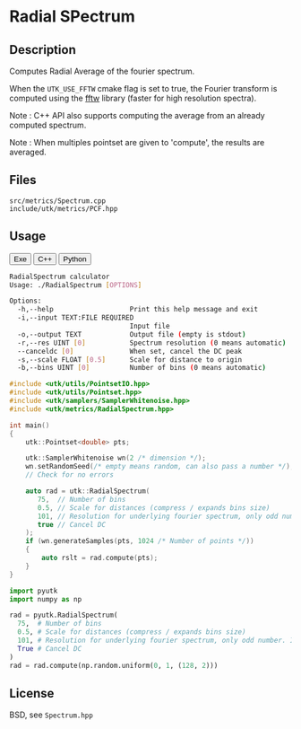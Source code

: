 # Radial SPectrum

## Description

Computes Radial Average of the fourier spectrum.

When the `UTK_USE_FFTW` cmake flag is set to true, the Fourier transform is computed using the [fftw](https://www.fftw.org) library (faster for high resolution spectra).

Note : C++ API also supports computing the average from an already computed spectrum. 

Note : When multiples pointset are given to 'compute', the results are averaged.

## Files

```
src/metrics/Spectrum.cpp  
include/utk/metrics/PCF.hpp
```

## Usage

<button class="tablink exebutton" onclick="openCode('exe', this)" markdown="1">Exe</button> 
<button class="tablink cppbutton" onclick="openCode('cpp', this)" markdown="1">C++</button> 
<button class="tablink pybutton" onclick="openCode('py', this)" markdown="1">Python</button> 
<br/>
  

<div class="exe tabcontent">

```bash
RadialSpectrum calculator
Usage: ./RadialSpectrum [OPTIONS]

Options:
  -h,--help                   Print this help message and exit
  -i,--input TEXT:FILE REQUIRED
                              Input file
  -o,--output TEXT            Output file (empty is stdout)
  -r,--res UINT [0]           Spectrum resolution (0 means automatic)
  --canceldc [0]              When set, cancel the DC peak
  -s,--scale FLOAT [0.5]      Scale for distance to origin
  -b,--bins UINT [0]          Number of bins (0 means automatic)
```

</div>

<div class="cpp tabcontent">

```  cpp
#include <utk/utils/PointsetIO.hpp>
#include <utk/utils/Pointset.hpp>
#include <utk/samplers/SamplerWhitenoise.hpp>
#include <utk/metrics/RadialSpectrum.hpp>

int main()
{
    utk::Pointset<double> pts;

    utk::SamplerWhitenoise wn(2 /* dimension */);
    wn.setRandomSeed(/* empty means random, can also pass a number */);
    // Check for no errors

    auto rad = utk::RadialSpectrum(
       75,  // Number of bins
       0.5, // Scale for distances (compress / expands bins size)
       101, // Resolution for underlying fourier spectrum, only odd number. If even will use res - 1
       true // Cancel DC
    );
    if (wn.generateSamples(pts, 1024 /* Number of points */))
    {
        auto rslt = rad.compute(pts);
    }
}
```  

</div>

<div class="py tabcontent">

``` python
import pyutk
import numpy as np

rad = pyutk.RadialSpectrum(
  75,  # Number of bins
  0.5, # Scale for distances (compress / expands bins size)
  101, # Resolution for underlying fourier spectrum, only odd number. If even will use res - 1
  True # Cancel DC
)
rad = rad.compute(np.random.uniform(0, 1, (128, 2)))
```  

</div>

## License

BSD, see `Spectrum.hpp`